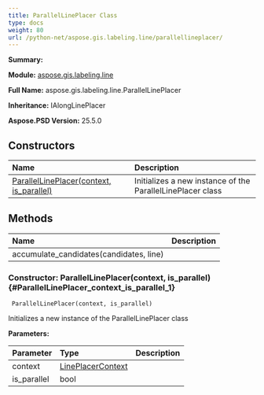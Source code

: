 ```yaml
---
title: ParallelLinePlacer Class
type: docs
weight: 80
url: /python-net/aspose.gis.labeling.line/parallellineplacer/
---
```


**Summary:** 

**Module:** [aspose.gis.labeling.line](/psd/python-net/aspose.gis.labeling.line/)

**Full Name:** aspose.gis.labeling.line.ParallelLinePlacer

**Inheritance:** IAlongLinePlacer

**Aspose.PSD Version:** 25.5.0

## **Constructors**
| **Name** | **Description** |
| :- | :- |
| [ParallelLinePlacer(context, is_parallel)](#ParallelLinePlacer_context_is_parallel_1) | Initializes a new instance of the ParallelLinePlacer class |
## **Methods**
| **Name** | **Description** |
| :- | :- |
| accumulate_candidates(candidates, line) |    |


### Constructor: ParallelLinePlacer(context, is_parallel) {#ParallelLinePlacer_context_is_parallel_1}


```
 ParallelLinePlacer(context, is_parallel) 
```

Initializes a new instance of the ParallelLinePlacer class

**Parameters:**

| Parameter | Type | Description |
| :- | :- | :- |
| context | [LinePlacerContext](/psd/python-net/aspose.gis.labeling.line/lineplacercontext) |  |
| is_parallel | bool |  |

